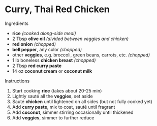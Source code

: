 # Curry, Thai Red Chicken

Ingredients

- **rice** *(cooked along-side meal)*
- 2 Tbsp **olive oil** *(divided between veggies and chicken)*
- **red onion** *(chopped)*
- **bell pepper**, any color *(chopped)*
- other **veggies**, e.g. broccoli, green beans, carrots, etc. *(chopped)*
- 1 lb boneless **chicken breast** *(chopped)*
- 2 Tbsp **red curry paste**
- 14 oz **coconut cream** or **coconut milk**

Instructions

1. Start cooking **rice** (takes about 20-25 min)
1. Lightly sauté all the **veggies**, set aside
1. Sauté **chicken** until lightened on all sides (but not fully cooked yet)
1. Add **curry paste**, mix to coat, sauté until fragrant
1. Add **coconut**, simmer stirring occasionally until thickened
1. Add **veggies**, simmer to further reduce
